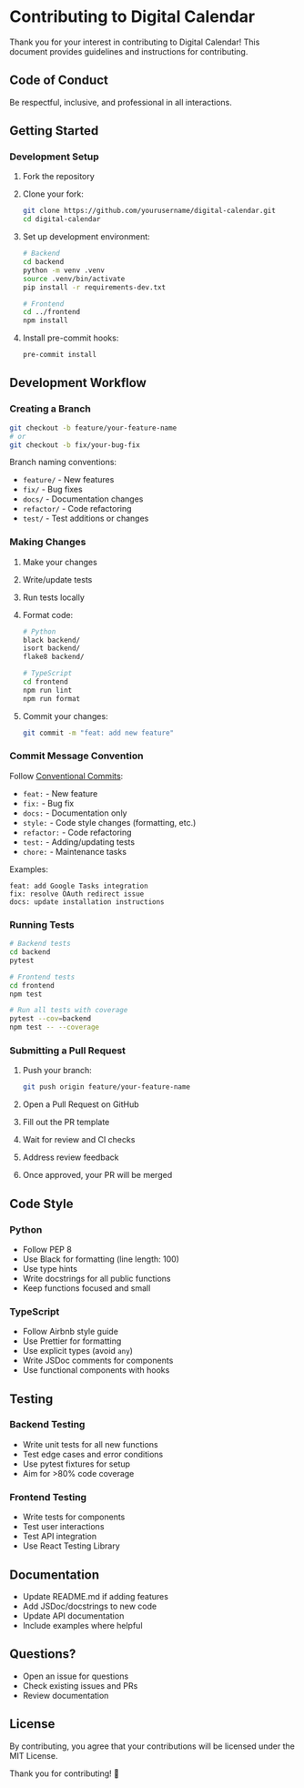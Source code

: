 # Contributing to Digital Calendar

Thank you for your interest in contributing to Digital Calendar! This document provides guidelines and instructions for contributing.

## Code of Conduct

Be respectful, inclusive, and professional in all interactions.

## Getting Started

### Development Setup

1. Fork the repository
2. Clone your fork:
   ```bash
   git clone https://github.com/yourusername/digital-calendar.git
   cd digital-calendar
   ```

3. Set up development environment:
   ```bash
   # Backend
   cd backend
   python -m venv .venv
   source .venv/bin/activate
   pip install -r requirements-dev.txt

   # Frontend
   cd ../frontend
   npm install
   ```

4. Install pre-commit hooks:
   ```bash
   pre-commit install
   ```

## Development Workflow

### Creating a Branch

```bash
git checkout -b feature/your-feature-name
# or
git checkout -b fix/your-bug-fix
```

Branch naming conventions:
- `feature/` - New features
- `fix/` - Bug fixes
- `docs/` - Documentation changes
- `refactor/` - Code refactoring
- `test/` - Test additions or changes

### Making Changes

1. Make your changes
2. Write/update tests
3. Run tests locally
4. Format code:
   ```bash
   # Python
   black backend/
   isort backend/
   flake8 backend/

   # TypeScript
   cd frontend
   npm run lint
   npm run format
   ```

5. Commit your changes:
   ```bash
   git commit -m "feat: add new feature"
   ```

### Commit Message Convention

Follow [Conventional Commits](https://www.conventionalcommits.org/):

- `feat:` - New feature
- `fix:` - Bug fix
- `docs:` - Documentation only
- `style:` - Code style changes (formatting, etc.)
- `refactor:` - Code refactoring
- `test:` - Adding/updating tests
- `chore:` - Maintenance tasks

Examples:
```
feat: add Google Tasks integration
fix: resolve OAuth redirect issue
docs: update installation instructions
```

### Running Tests

```bash
# Backend tests
cd backend
pytest

# Frontend tests
cd frontend
npm test

# Run all tests with coverage
pytest --cov=backend
npm test -- --coverage
```

### Submitting a Pull Request

1. Push your branch:
   ```bash
   git push origin feature/your-feature-name
   ```

2. Open a Pull Request on GitHub
3. Fill out the PR template
4. Wait for review and CI checks
5. Address review feedback
6. Once approved, your PR will be merged

## Code Style

### Python
- Follow PEP 8
- Use Black for formatting (line length: 100)
- Use type hints
- Write docstrings for all public functions
- Keep functions focused and small

### TypeScript
- Follow Airbnb style guide
- Use Prettier for formatting
- Use explicit types (avoid `any`)
- Write JSDoc comments for components
- Use functional components with hooks

## Testing

### Backend Testing
- Write unit tests for all new functions
- Test edge cases and error conditions
- Use pytest fixtures for setup
- Aim for >80% code coverage

### Frontend Testing
- Write tests for components
- Test user interactions
- Test API integration
- Use React Testing Library

## Documentation

- Update README.md if adding features
- Add JSDoc/docstrings to new code
- Update API documentation
- Include examples where helpful

## Questions?

- Open an issue for questions
- Check existing issues and PRs
- Review documentation

## License

By contributing, you agree that your contributions will be licensed under the MIT License.

Thank you for contributing! 🎉
